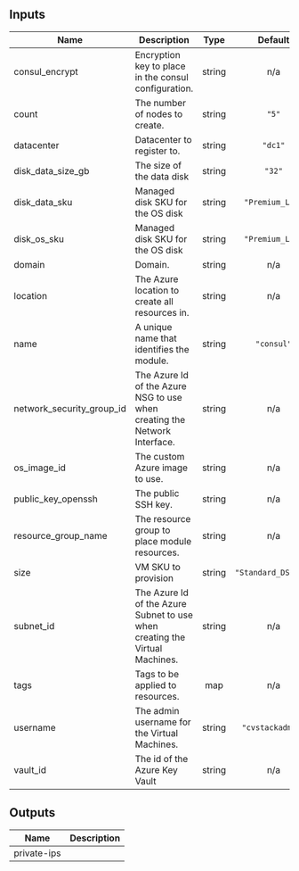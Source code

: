 ## Inputs

| Name | Description | Type | Default | Required |
|------|-------------|:----:|:-----:|:-----:|
| consul\_encrypt | Encryption key to place in the consul configuration. | string | n/a | yes |
| count | The number of nodes to create. | string | `"5"` | no |
| datacenter | Datacenter to register to. | string | `"dc1"` | no |
| disk\_data\_size\_gb | The size of the data disk | string | `"32"` | no |
| disk\_data\_sku | Managed disk SKU for the OS disk | string | `"Premium_LRS"` | no |
| disk\_os\_sku | Managed disk SKU for the OS disk | string | `"Premium_LRS"` | no |
| domain | Domain. | string | n/a | yes |
| location | The Azure location to create all resources in. | string | n/a | yes |
| name | A unique name that identifies the module. | string | `"consul"` | no |
| network\_security\_group\_id | The Azure Id of the Azure NSG to use when creating the Network Interface. | string | n/a | yes |
| os\_image\_id | The custom Azure image to use. | string | n/a | yes |
| public\_key\_openssh | The public SSH key. | string | n/a | yes |
| resource\_group\_name | The resource group to place module resources. | string | n/a | yes |
| size | VM SKU to provision | string | `"Standard_DS1_v2"` | no |
| subnet\_id | The Azure Id of the Azure Subnet to use when creating the Virtual Machines. | string | n/a | yes |
| tags | Tags to be applied to resources. | map | n/a | yes |
| username | The admin username for the Virtual Machines. | string | `"cvstackadmin"` | no |
| vault\_id | The id of the Azure Key Vault | string | n/a | yes |

## Outputs

| Name | Description |
|------|-------------|
| private-ips |  |
